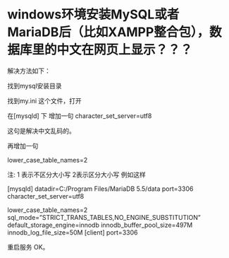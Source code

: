 # windows环境安装MySQL或者MariaDB后（比如XAMPP整合包），数据库里的中文在网页上显示？？？

解决方法如下：

找到mysql安装目录

找到my.ini 这个文件，打开

在[mysqld] 下 增加一句 character_set_server=utf8

这句是解决中文乱码的。

再增加一句

lower_case_table_names=2

注: 1 表示不区分大小写 2表示区分大小写
例如这样

[mysqld]
datadir=C:/Program Files/MariaDB 5.5/data
port=3306
character_set_server=utf8

lower_case_table_names=2
sql_mode=”STRICT_TRANS_TABLES,NO_ENGINE_SUBSTITUTION”
default_storage_engine=innodb
innodb_buffer_pool_size=497M
innodb_log_file_size=50M
[client]
port=3306

重启服务 OK。